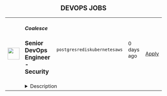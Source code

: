 <div align="center"><h2>DEVOPS JOBS</h2></div><table><tr>
                <td width="100" height="100" rowspan="2">
                    <img src="https://avatars.githubusercontent.com/u/114246237?s=200&v=4" width="38px" height="auto">
                </td>
                <td width="300">
                    <h5>Coalesce</h5>
                    <h3>Senior DevOps Engineer - Security</h3>
                </td>
                <td width="300">
                    <code>postgres</code><code>redis</code><code>kubernetes</code><code>aws</code>
                </td>
                <td width="200">
                <text>0 days ago</text>
                </td>
                <td width="100" rowspan="2">
                <a href="https://www.realworkfromanywhere.com/jobs/senior-devops-engineer-security-coalesce-9480" align="right" target="_blank">Apply</a>
                </td>
            </tr>
            <tr>
                <td colspan="3">
                <details><summary>Description</summary>
                <h1>About Coalesce</h1><p style="min-height:1.5em">Coalesce is on a mission to make the modern data stack effortless for everyone. Our platform powers data modeling, transformation, catalog, and governance for some of the world's most important analytics teams. Customers rely on Coalesce as the core platform for running their data operations, enabling the discovery and transformation of their data into useful, consistent analytics insights that power their business.</p><p style="min-height:1.5em"></p><h1>About the DevOps / Infrastructure Team</h1><p style="min-height:1.5em">We are small and nimble, but mighty and now… growing! We are a team of DevOps generalists tasked with building and maintaining the cloud platform the Coalesce application runs on. We work to ensure that the platform is scalable, resilient, auditable and reproducible and we do this by embracing Infrastructure as Code (IaC) using Terraform and automation, constantly refining and improving to add value to the business. As a department we’re responsible not only for cloud infrastructure, but also CI/CD used to test and deploy our application, and security compliance + audit in partnership with our Security Team.</p><p style="min-height:1.5em"></p><h1>Our Stack</h1><p style="min-height:1.5em">The App</p><ul style="min-height:1.5em"><li><p style="min-height:1.5em">Coalesce is built on TypeScript and React, and runs on Node.js with some Go and Python in different spots. Postgres, Redis and Firebase for storage.</p></li></ul><p style="min-height:1.5em">The Infra</p><ul style="min-height:1.5em"><li><p style="min-height:1.5em">Managed Kubernetes across AWS, Azure, GCP (20+ deployments)</p></li><li><p style="min-height:1.5em">Kubernetes resources are managed via Kustomize, deployed using ArgoCD</p></li><li><p style="min-height:1.5em">Cloud infrastructure is deployed and managed using Terraform</p></li><li><p style="min-height:1.5em">GitHub for source control + GitHub Actions for CI/CD</p></li><li><p style="min-height:1.5em">DataDog, PagerDuty, Tailscale, Slack, Lucid, Zoom and of course Snowflake, Databricks &amp; Fabric</p></li></ul><p style="min-height:1.5em"></p><h1>What You’ll Do</h1><p style="min-height:1.5em">We’re looking to add a new team member that can help with all the things we do, and help us do it more securely. The applicant will help develop and lead strategic security initiatives to ensure our infrastructure is secure and compliant, that no keys or credentials ever land in our repos, and that our code is fully tested before it’s deployed to the public. There will be considerable work with kubernetes and Github Actions in general, with a specific focus on the security aspects of each. Understanding our SDLC and how to secure things throughout will be key.</p><p style="min-height:1.5em">Cloud infrastructure is another piece of the puzzle for this position.</p><ul style="min-height:1.5em"><li><p style="min-height:1.5em">Design, implement, and manage our CI/CD pipelines, integrating security best practices at every stage. Troubleshoot test failures and refine the pipeline to improve outcomes and speed things along.</p></li><li><p style="min-height:1.5em">Automate security testing and vulnerability scanning as part of the code development lifecycle.</p></li><li><p style="min-height:1.5em">Ensure our Terraform is deploying secure infrastructure each and every time.</p></li><li><p style="min-height:1.5em">Monitor and respond to security alerts &amp; incidents</p></li><li><p style="min-height:1.5em">Collaborate with Infrastructure and Development teams to improve security posture and processes across the organization.</p></li><li><p style="min-height:1.5em">Conduct security audits and risk assessments, identifying and mitigating potential vulnerabilities.</p></li></ul><p style="min-height:1.5em"></p><h1>What you Bring</h1><ul style="min-height:1.5em"><li><p style="min-height:1.5em">Minimum 5+ years of experience in DevOps, SRE, or platform engineering roles with a strong emphasis on cloud infrastructure, automation and security.</p></li><li><p style="min-height:1.5em">Deeply proficient in Kubernetes and associated toolsets, with expertise in related security principles including cluster and deployment policies</p></li><li><p style="min-height:1.5em">Deep expertise with building, scaling, and optimizing CI/CD pipelines and integrating security scanning, code analysis, and compliance tools (e.g., CodeQL, Trivy, Snyk)</p></li><li><p style="min-height:1.5em">Extensive cloud infrastructure experience &amp; familiarity around security concepts in the cloud</p></li><li><p style="min-height:1.5em">Strong background with IaC using Terraform across AWS, GCP, and/or Azure.</p></li><li><p style="min-height:1.5em">Familiarity with secret management tools and patterns to ensure security</p></li><li><p style="min-height:1.5em">Proficiency in scripting languages like Python, Go, or Bash, for automation and custom security tooling.</p></li><li><p style="min-height:1.5em">Understanding of cloud security &amp; IAM best practices, zero-trust principles</p></li><li><p style="min-height:1.5em">Solid understanding of networking principles and protocols, especially as it relates to networking in the clouds.</p></li><li><p style="min-height:1.5em">Experience adhering to security frameworks (e.g., SOC 2, NIST, ISO 27001) and how to align CI/CD and infra with compliance.</p></li></ul><p style="min-height:1.5em"></p><h1>Bonus Points</h1><ul style="min-height:1.5em"><li><p style="min-height:1.5em">Previous Experience as a Data Engineer, working with ETL pipelines, Data Warehouses</p></li><li><p style="min-height:1.5em">CISM, CISSP, or other security certifications</p></li><li><p style="min-height:1.5em">AWS, Azure, or GCP Associate or Professional Level Certifications (Architect, Developer, Security, etc)</p></li><li><p style="min-height:1.5em">Kubernetes certifications including CKA, CKS, KCNA, KCSA, CKAD</p></li></ul><p style="min-height:1.5em"></p><h1>Benefits in the US 🇺🇸</h1><p style="min-height:1.5em">Coalesce offers the following benefits for this position, subject to applicable eligibility requirements: Medical insurance; Dental insurance; Vision insurance; Life, AD&amp;D, and Disability Insurance; Unlimited Paid Time off, Paid Sick Time, Equity, Internet Reimbursement, WFH Office Set-Up Reimbursement, 401(k) retirement plan, and Company Annual Leave between December 26- January 2.</p><p style="min-height:1.5em">Since our founding in 2020, Coalesce has been on a mission to improve the lives of data professionals by making data transformation as efficient and intuitive as possible. We’re putting an end to the days of arduous manual coding and inflexible GUIs by providing a best of both worlds solution.</p><p style="min-height:1.5em">We're a remote and culture-first company. We believe that a strong, intentional culture is key to attracting and retaining world-class talent. Here, you’ll find a workplace built on radical honesty, deep trust, empathy, and a shared commitment to continuous learning and growth. </p><p style="min-height:1.5em">Coalesce is an equal opportunity employer. We welcome applicants of all backgrounds and are committed to fostering an inclusive, accessible environment. If you need accommodations during the application process, please let us know. </p>
                </details>
                </td>
            </tr></table>